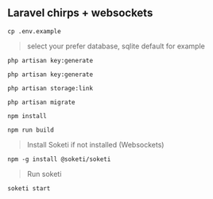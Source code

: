 ## Laravel chirps + websockets

```
cp .env.example
```

> select your prefer database, sqlite default for example

```
php artisan key:generate
```


```
php artisan key:generate
```

```
php artisan storage:link
```


```
php artisan migrate
```


```
npm install
```


```
npm run build
```

> Install Soketi if not installed (Websockets)

```
npm -g install @soketi/soketi
```

> Run soketi


```
soketi start
```
